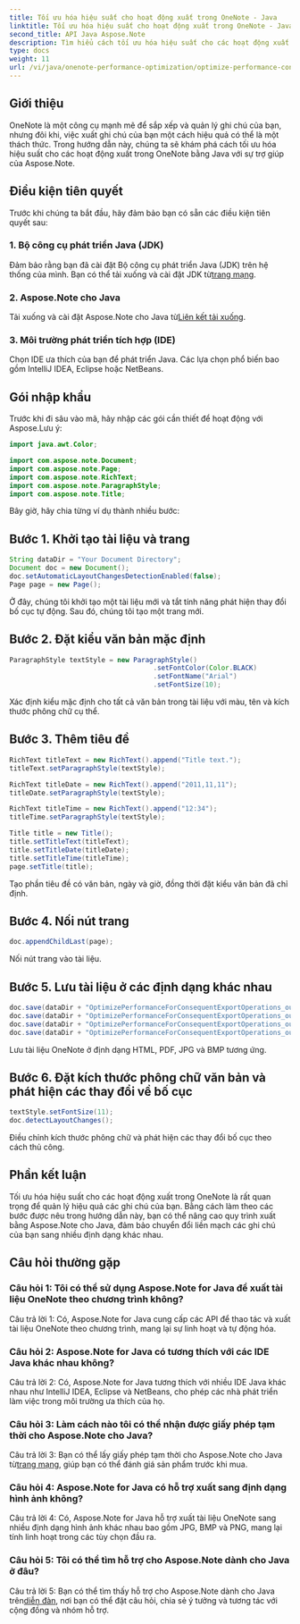 ```yaml
---
title: Tối ưu hóa hiệu suất cho hoạt động xuất trong OneNote - Java
linktitle: Tối ưu hóa hiệu suất cho hoạt động xuất trong OneNote - Java
second_title: API Java Aspose.Note
description: Tìm hiểu cách tối ưu hóa hiệu suất cho các hoạt động xuất trong OneNote bằng Aspose.Note for Java. Hướng dẫn từng bước để chuyển đổi hiệu quả.
type: docs
weight: 11
url: /vi/java/onenote-performance-optimization/optimize-performance-consequent-export/
---
```

## Giới thiệu

OneNote là một công cụ mạnh mẽ để sắp xếp và quản lý ghi chú của bạn, nhưng đôi khi, việc xuất ghi chú của bạn một cách hiệu quả có thể là một thách thức. Trong hướng dẫn này, chúng ta sẽ khám phá cách tối ưu hóa hiệu suất cho các hoạt động xuất trong OneNote bằng Java với sự trợ giúp của Aspose.Note.

## Điều kiện tiên quyết

Trước khi chúng ta bắt đầu, hãy đảm bảo bạn có sẵn các điều kiện tiên quyết sau:

### 1. Bộ công cụ phát triển Java (JDK)
 Đảm bảo rằng bạn đã cài đặt Bộ công cụ phát triển Java (JDK) trên hệ thống của mình. Bạn có thể tải xuống và cài đặt JDK từ[trang mạng](https://www.oracle.com/java/technologies/javase-jdk11-downloads.html).

### 2. Aspose.Note cho Java
 Tải xuống và cài đặt Aspose.Note cho Java từ[Liên kết tải xuống](https://releases.aspose.com/note/java/).

### 3. Môi trường phát triển tích hợp (IDE)
Chọn IDE ưa thích của bạn để phát triển Java. Các lựa chọn phổ biến bao gồm IntelliJ IDEA, Eclipse hoặc NetBeans.

## Gói nhập khẩu

Trước khi đi sâu vào mã, hãy nhập các gói cần thiết để hoạt động với Aspose.Lưu ý:

```java
import java.awt.Color;

import com.aspose.note.Document;
import com.aspose.note.Page;
import com.aspose.note.RichText;
import com.aspose.note.ParagraphStyle;
import com.aspose.note.Title;
```

Bây giờ, hãy chia từng ví dụ thành nhiều bước:

## Bước 1. Khởi tạo tài liệu và trang

```java
String dataDir = "Your Document Directory";
Document doc = new Document();
doc.setAutomaticLayoutChangesDetectionEnabled(false);
Page page = new Page();
```

Ở đây, chúng tôi khởi tạo một tài liệu mới và tắt tính năng phát hiện thay đổi bố cục tự động. Sau đó, chúng tôi tạo một trang mới.

## Bước 2. Đặt kiểu văn bản mặc định

```java
ParagraphStyle textStyle = new ParagraphStyle()
                                    .setFontColor(Color.BLACK)
                                    .setFontName("Arial")
                                    .setFontSize(10);
```

Xác định kiểu mặc định cho tất cả văn bản trong tài liệu với màu, tên và kích thước phông chữ cụ thể.

## Bước 3. Thêm tiêu đề

```java
RichText titleText = new RichText().append("Title text.");
titleText.setParagraphStyle(textStyle);

RichText titleDate = new RichText().append("2011,11,11");
titleDate.setParagraphStyle(textStyle);

RichText titleTime = new RichText().append("12:34");
titleTime.setParagraphStyle(textStyle);

Title title = new Title();
title.setTitleText(titleText);
title.setTitleDate(titleDate);
title.setTitleTime(titleTime);
page.setTitle(title);
```

Tạo phần tiêu đề có văn bản, ngày và giờ, đồng thời đặt kiểu văn bản đã chỉ định.

## Bước 4. Nối nút trang

```java
doc.appendChildLast(page);
```

Nối nút trang vào tài liệu.

## Bước 5. Lưu tài liệu ở các định dạng khác nhau

```java
doc.save(dataDir + "OptimizePerformanceForConsequentExportOperations_out.html");
doc.save(dataDir + "OptimizePerformanceForConsequentExportOperations_out.pdf");
doc.save(dataDir + "OptimizePerformanceForConsequentExportOperations_out.jpg");
doc.save(dataDir + "OptimizePerformanceForConsequentExportOperations_out.bmp");
```

Lưu tài liệu OneNote ở định dạng HTML, PDF, JPG và BMP tương ứng.

## Bước 6. Đặt kích thước phông chữ văn bản và phát hiện các thay đổi về bố cục

```java
textStyle.setFontSize(11);
doc.detectLayoutChanges();
```

Điều chỉnh kích thước phông chữ và phát hiện các thay đổi bố cục theo cách thủ công.

## Phần kết luận

Tối ưu hóa hiệu suất cho các hoạt động xuất trong OneNote là rất quan trọng để quản lý hiệu quả các ghi chú của bạn. Bằng cách làm theo các bước được nêu trong hướng dẫn này, bạn có thể nâng cao quy trình xuất bằng Aspose.Note cho Java, đảm bảo chuyển đổi liền mạch các ghi chú của bạn sang nhiều định dạng khác nhau.

## Câu hỏi thường gặp

### Câu hỏi 1: Tôi có thể sử dụng Aspose.Note for Java để xuất tài liệu OneNote theo chương trình không?

Câu trả lời 1: Có, Aspose.Note for Java cung cấp các API để thao tác và xuất tài liệu OneNote theo chương trình, mang lại sự linh hoạt và tự động hóa.

### Câu hỏi 2: Aspose.Note for Java có tương thích với các IDE Java khác nhau không?

Câu trả lời 2: Có, Aspose.Note for Java tương thích với nhiều IDE Java khác nhau như IntelliJ IDEA, Eclipse và NetBeans, cho phép các nhà phát triển làm việc trong môi trường ưa thích của họ.

### Câu hỏi 3: Làm cách nào tôi có thể nhận được giấy phép tạm thời cho Aspose.Note cho Java?

 Câu trả lời 3: Bạn có thể lấy giấy phép tạm thời cho Aspose.Note cho Java từ[trang mạng](https://purchase.aspose.com/temporary-license/), giúp bạn có thể đánh giá sản phẩm trước khi mua.

### Câu hỏi 4: Aspose.Note for Java có hỗ trợ xuất sang định dạng hình ảnh không?

Câu trả lời 4: Có, Aspose.Note for Java hỗ trợ xuất tài liệu OneNote sang nhiều định dạng hình ảnh khác nhau bao gồm JPG, BMP và PNG, mang lại tính linh hoạt trong các tùy chọn đầu ra.

### Câu hỏi 5: Tôi có thể tìm hỗ trợ cho Aspose.Note dành cho Java ở đâu?

 Câu trả lời 5: Bạn có thể tìm thấy hỗ trợ cho Aspose.Note dành cho Java trên[diễn đàn](https://forum.aspose.com/c/note/28), nơi bạn có thể đặt câu hỏi, chia sẻ ý tưởng và tương tác với cộng đồng và nhóm hỗ trợ.